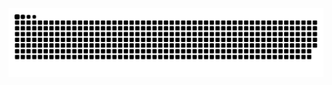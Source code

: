 <!--
**Turing158/Turing158** is a ✨ _special_ ✨ repository because its `README.md` (this file) appears on your GitHub profile.

Here are some ideas to get you started:

- 🔭 I’m currently working on ...
- 🌱 I’m currently learning ...
- 👯 I’m looking to collaborate on ...
- 🤔 I’m looking for help with ...
- 💬 Ask me about ...
- 📫 How to reach me: ...
- 😄 Pronouns: ...
- ⚡ Fun fact: ...
-->
<picture>
  <source media="(prefers-color-scheme: dark)" srcset="https://raw.githubusercontent.com/Turing158/Turing158/output/github-contribution-grid-snake-dark.svg">
  <source media="(prefers-color-scheme: light)" srcset="https://raw.githubusercontent.com/Turing158/Turing158/output/github-contribution-grid-snake.svg">
  <img alt="github contribution grid snake animation" src="https://raw.githubusercontent.com/Turing158/Turing158/output/github-contribution-grid-snake.svg">
</picture>
